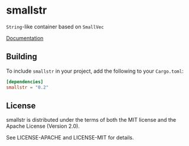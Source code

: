 # smallstr

`String`-like container based on `SmallVec`

[Documentation](https://docs.rs/smallstr/)

## Building

To include `smallstr` in your project, add the following to your `Cargo.toml`:

```toml
[dependencies]
smallstr = "0.2"
```

## License

smallstr is distributed under the terms of both the MIT license and the
Apache License (Version 2.0).

See LICENSE-APACHE and LICENSE-MIT for details.
